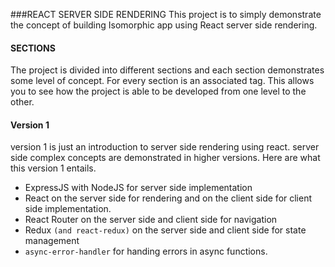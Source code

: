 ###REACT SERVER SIDE RENDERING
This project is to simply demonstrate the concept of building Isomorphic app using React
server side rendering.

#### SECTIONS
The project is divided into different sections and each section demonstrates some level of 
concept. For every section is an associated tag. This allows you to see how
the project is able to be developed from one level to the other.

#### Version 1

version 1 is just an introduction to server side rendering using react. server side complex concepts are
demonstrated in higher versions. Here are what this version 1 entails.

- ExpressJS with NodeJS for server side implementation
- React on the server side for rendering and on the client side for client side implementation.
- React Router on the server side and client side for navigation
- Redux `(and react-redux)` on the server side and client side for state management
- `async-error-handler` for handing errors in async functions.
